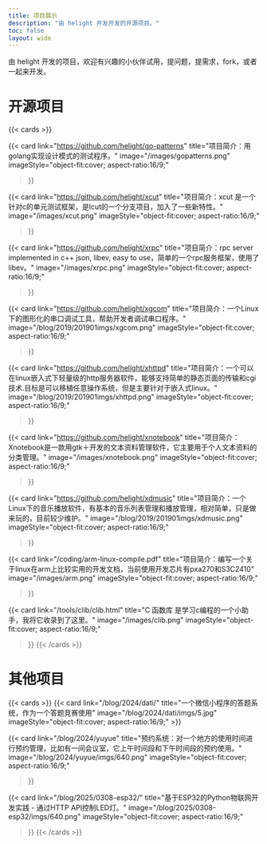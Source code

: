 ```yaml
---
title: 项目展示
description: "由 helight 开发开发的开源项目。"
toc: false
layout: wide
---
```


<p class="hx-mb-12 hx-text-center hx-text-lg hx-text-gray-500 dark:hx-text-gray-400">
由 helight 开发的项目，欢迎有兴趣的小伙伴试用，提问题，提需求，fork，或者一起来开发。
</p>
<h1 class="hx-mt-4 hx-text-center">开源项目</h1>
{{< cards >}}

  {{< card
        link="https://github.com/helight/go-patterns"
        title="项目简介：用golang实现设计模式的测试程序。"
        image="/images/gopatterns.png"
        imageStyle="object-fit:cover; aspect-ratio:16/9;"
  >}}

  {{< card
        link="https://github.com/helight/xcut"
        title="项目简介：xcut 是一个针对c的单元测试框架，是lcut的一个分支项目，加入了一些新特性。"
        image="/images/xcut.png"
        imageStyle="object-fit:cover; aspect-ratio:16/9;"
  >}}

  {{< card
        link="https://github.com/helight/xrpc"
        title="项目简介：rpc server implemented in c++ json, libev, easy to use，简单的一个rpc服务框架，使用了libev。"
        image="/images/xrpc.png"
        imageStyle="object-fit:cover; aspect-ratio:16/9;" 
  >}}

  {{< card
        link="https://github.com/helight/xgcom"
        title="项目简介：一个Linux下的图形化的串口调试工具，帮助开发者调试串口程序。"
        image="/blog/2019/201901imgs/xgcom.png"
        imageStyle="object-fit:cover; aspect-ratio:16/9;"
  >}}

  {{< card
        link="https://github.com/helight/xhttpd"
        title="项目简介：一个可以在linux嵌入式下轻量级的http服务器软件，能够支持简单的静态页面的传输和cgi技术.目标是可以移植任意操作系统，但是主要针对于嵌入式linux。"
        image="/blog/2019/201901imgs/xhttpd.png"
        imageStyle="object-fit:cover; aspect-ratio:16/9;"
  >}}

  {{< card
        link="https://github.com/helight/xnotebook"
        title="项目简介：Xnotebook是一款用gtk＋开发的文本资料管理软件，它主要用于个人文本资料的分类管理。"
        image="/images/xnotebook.png" imageStyle="object-fit:cover; aspect-ratio:16/9;"
  >}}

  {{< card
        link="https://github.com/helight/xdmusic"
        title="项目简介：一个Linux下的音乐播放软件，有基本的音乐列表管理和播放管理，相对简单，只是做来玩的，目前较少维护。"
        image="/blog/2019/201901imgs/xdmusic.png"
        imageStyle="object-fit:cover; aspect-ratio:16/9;"
  >}}

  {{< card
        link="/coding/arm-linux-compile.pdf"
        title="项目简介：编写一个关于linux在arm上比较实用的开发文档，当前使用开发芯片有pxa270和S3C2410"
        image="/images/arm.png"
        imageStyle="object-fit:cover; aspect-ratio:16/9;"
  >}}

  {{< card link="/tools/clib/clib.html"
        title="C 函数库 是学习c编程的一个小助手，我将它收录到了这里。"
        image="/images/clib.png"
        imageStyle="object-fit:cover; aspect-ratio:16/9;"
  >}}
{{< /cards >}}

<h1 class="hx-mt-4 hx-text-center">其他项目</h1>
{{< cards >}}
  {{< card link="/blog/2024/dati/"
        title="一个微信小程序的答题系统，作为一个答题竞赛使用"
        image="/blog/2024/dati/imgs/5.jpg"
        imageStyle="object-fit:cover; aspect-ratio:16/9;"
  >}}

  {{< card link="/blog/2024/yuyue"
        title="预约系统：对一个地方的使用时间进行预约管理，比如有一间会议室，它上午时间段和下午时间段的预约使用。"
        image="/blog/2024/yuyue/imgs/640.png"
        imageStyle="object-fit:cover; aspect-ratio:16/9;"
  >}}

  {{< card link="/blog/2025/0308-esp32/"
        title="基于ESP32的Python物联网开发实践 - 通过HTTP API控制LED灯。"
        image="/blog/2025/0308-esp32/imgs/640.png"
        imageStyle="object-fit:cover; aspect-ratio:16/9;"
  >}}
{{< /cards >}}

